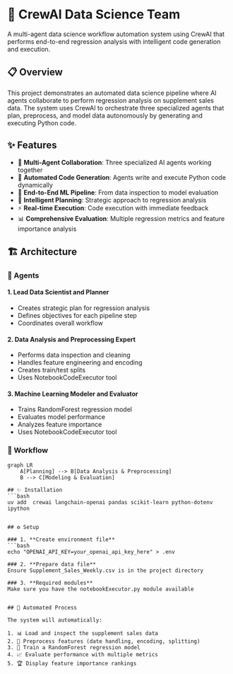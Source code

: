 # 🤖 CrewAI Data Science Team

A multi-agent data science workflow automation system using CrewAI that performs end-to-end regression analysis with intelligent code generation and execution.

## 📋 Overview

This project demonstrates an automated data science pipeline where AI agents collaborate to perform regression analysis on supplement sales data. The system uses CrewAI to orchestrate three specialized agents that plan, preprocess, and model data autonomously by generating and executing Python code.

## ✨ Features

- 🤝 **Multi-Agent Collaboration**: Three specialized AI agents working together
- 🔄 **Automated Code Generation**: Agents write and execute Python code dynamically
- 🚀 **End-to-End ML Pipeline**: From data inspection to model evaluation
- 🧠 **Intelligent Planning**: Strategic approach to regression analysis
- ⚡ **Real-time Execution**: Code execution with immediate feedback
- 📊 **Comprehensive Evaluation**: Multiple regression metrics and feature importance analysis

## 🏗️ Architecture

### 🤖 Agents

#### 1. **Lead Data Scientist and Planner**
- Creates strategic plan for regression analysis
- Defines objectives for each pipeline step
- Coordinates overall workflow

#### 2. **Data Analysis and Preprocessing Expert**
- Performs data inspection and cleaning
- Handles feature engineering and encoding
- Creates train/test splits
- Uses NotebookCodeExecutor tool

#### 3. **Machine Learning Modeler and Evaluator**
- Trains RandomForest regression model
- Evaluates model performance
- Analyzes feature importance
- Uses NotebookCodeExecutor tool

### 🔄 Workflow

```mermaid
graph LR
    A[Planning] --> B[Data Analysis & Preprocessing]
    B --> C[Modeling & Evaluation]
 
## ✨ Installation  
```bash
uv add  crewai langchain-openai pandas scikit-learn python-dotenv ipython


## ⚙️ Setup 

### 1. **Create environment file**
```bash
echo "OPENAI_API_KEY=your_openai_api_key_here" > .env

### 2. **Prepare data file**
Ensure Supplement_Sales_Weekly.csv is in the project directory

### 3. **Required modules**
Make sure you have the notebookExecutor.py module available


## 🔄 Automated Process

The system will automatically:

1. 📊 Load and inspect the supplement sales data
2. 🔧 Preprocess features (date handling, encoding, splitting)
3. 🤖 Train a RandomForest regression model
4. 📈 Evaluate performance with multiple metrics
5. 🏆 Display feature importance rankings
